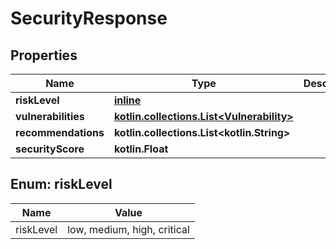
# SecurityResponse

## Properties
| Name | Type | Description | Notes |
| ------------ | ------------- | ------------- | ------------- |
| **riskLevel** | [**inline**](#RiskLevel) |  |  [optional] |
| **vulnerabilities** | [**kotlin.collections.List&lt;Vulnerability&gt;**](Vulnerability.md) |  |  [optional] |
| **recommendations** | **kotlin.collections.List&lt;kotlin.String&gt;** |  |  [optional] |
| **securityScore** | **kotlin.Float** |  |  [optional] |


<a id="RiskLevel"></a>
## Enum: riskLevel
| Name | Value |
| ---- | ----- |
| riskLevel | low, medium, high, critical |



